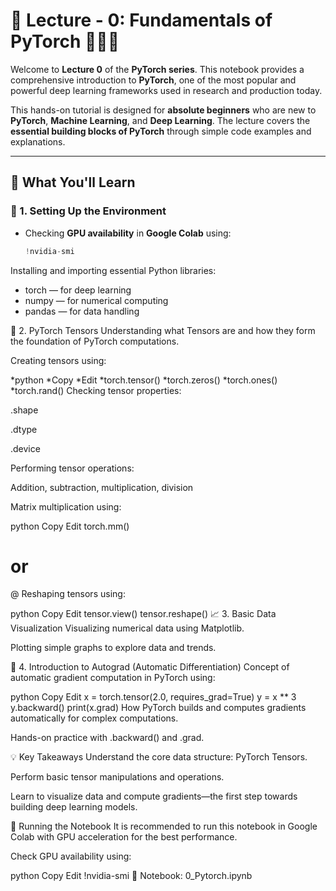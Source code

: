 # 📄 Lecture - 0: Fundamentals of PyTorch 🧑‍💻🔥

Welcome to **Lecture 0** of the **PyTorch series**. This notebook provides a comprehensive introduction to **PyTorch**, one of the most popular and powerful deep learning frameworks used in research and production today.

This hands-on tutorial is designed for **absolute beginners** who are new to **PyTorch**, **Machine Learning**, and **Deep Learning**. The lecture covers the **essential building blocks of PyTorch** through simple code examples and explanations.

---

## 🚀 What You'll Learn

### 🔧 1. Setting Up the Environment
- Checking **GPU availability** in **Google Colab** using:
  ```python
  !nvidia-smi
Installing and importing essential Python libraries:

* torch — for deep learning
* numpy — for numerical computing
* pandas — for data handling

🔢 2. PyTorch Tensors
Understanding what Tensors are and how they form the foundation of PyTorch computations.

Creating tensors using:

*python
*Copy
*Edit
*torch.tensor()
*torch.zeros()
*torch.ones()
*torch.rand()
Checking tensor properties:

.shape

.dtype

.device

Performing tensor operations:

Addition, subtraction, multiplication, division

Matrix multiplication using:

python
Copy
Edit
torch.mm()
# or
@
Reshaping tensors using:

python
Copy
Edit
tensor.view()
tensor.reshape()
📈 3. Basic Data Visualization
Visualizing numerical data using Matplotlib.

Plotting simple graphs to explore data and trends.

🔄 4. Introduction to Autograd (Automatic Differentiation)
Concept of automatic gradient computation in PyTorch using:

python
Copy
Edit
x = torch.tensor(2.0, requires_grad=True)
y = x ** 3
y.backward()
print(x.grad)
How PyTorch builds and computes gradients automatically for complex computations.

Hands-on practice with .backward() and .grad.

💡 Key Takeaways
Understand the core data structure: PyTorch Tensors.

Perform basic tensor manipulations and operations.

Learn to visualize data and compute gradients—the first step towards building deep learning models.

📌 Running the Notebook
It is recommended to run this notebook in Google Colab with GPU acceleration for the best performance.

Check GPU availability using:

python
Copy
Edit
!nvidia-smi
🔗 Notebook: 0_Pytorch.ipynb
